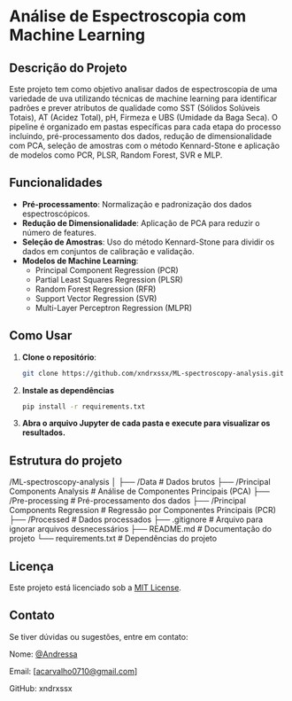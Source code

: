 # Análise de Espectroscopia com Machine Learning

## Descrição do Projeto
Este projeto tem como objetivo analisar dados de espectroscopia de uma variedade de uva utilizando técnicas de machine learning para identificar padrões e prever atributos de qualidade como SST (Sólidos Solúveis Totais), AT (Acidez Total), pH, Firmeza e UBS (Umidade da Baga Seca). O pipeline é organizado em pastas específicas para cada etapa do processo incluindo, pré-processamento dos dados, redução de dimensionalidade com PCA, seleção de amostras com o método Kennard-Stone e aplicação de modelos como PCR, PLSR, Random Forest, SVR e MLP.

## Funcionalidades
- **Pré-processamento**: Normalização e padronização dos dados espectroscópicos.
- **Redução de Dimensionalidade**: Aplicação de PCA para reduzir o número de features.
- **Seleção de Amostras**: Uso do método Kennard-Stone para dividir os dados em conjuntos de calibração e validação.
- **Modelos de Machine Learning**:
  - Principal Component Regression (PCR)
  - Partial Least Squares Regression (PLSR)
  - Random Forest Regression (RFR)
  - Support Vector Regression (SVR)
  - Multi-Layer Perceptron Regression (MLPR)

## Como Usar
1. **Clone o repositório**:
   ```bash
   git clone https://github.com/xndrxssx/ML-spectroscopy-analysis.git
    ```
2. **Instale as dependências**
   ```bash
   pip install -r requirements.txt
    ```
3. **Abra o arquivo Jupyter de cada pasta e execute para visualizar os resultados.**

## Estrutura do projeto

/ML-spectroscopy-analysis
│
├── /Data                                       # Dados brutos
├── /Principal Components Analysis              # Análise de Componentes Principais (PCA)
├── /Pre-processing                             # Pré-processamento dos dados
├── /Principal Components Regression            # Regressão por Componentes Principais (PCR)
├── /Processed                                  # Dados processados
├── .gitignore                                  # Arquivo para ignorar arquivos desnecessários
├── README.md                                   # Documentação do projeto
└── requirements.txt                            # Dependências do projeto

## Licença

Este projeto está licenciado sob a [MIT License](https://choosealicense.com/licenses/mit/).

## Contato
Se tiver dúvidas ou sugestões, entre em contato:

Nome: [@Andressa](https://www.linkedin.com/in/andressa-carvalho-6b09b2312/)

Email: [acarvalho0710@gmail.com]

GitHub: xndrxssx